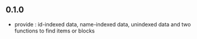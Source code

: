 ## 0.1.0
 * provide : id-indexed data, name-indexed data, unindexed data and two functions to find items or blocks
 